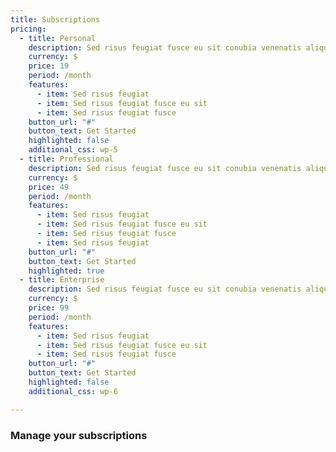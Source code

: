 ```yaml
---
title: Subscriptions
pricing:
  - title: Personal
    description: Sed risus feugiat fusce eu sit conubia venenatis aliquet nisl cras.
    currency: $
    price: 19
    period: /month
    features:
      - item: Sed risus feugiat
      - item: Sed risus feugiat fusce eu sit
      - item: Sed risus feugiat fusce
    button_url: "#"
    button_text: Get Started
    highlighted: false
    additional_css: wp-5
  - title: Professional
    description: Sed risus feugiat fusce eu sit conubia venenatis aliquet nisl cras.
    currency: $
    price: 49
    period: /month
    features:
      - item: Sed risus feugiat
      - item: Sed risus feugiat fusce eu sit
      - item: Sed risus feugiat fusce
      - item: Sed risus feugiat
    button_url: "#"
    button_text: Get Started
    highlighted: true  
  - title: Enterprise
    description: Sed risus feugiat fusce eu sit conubia venenatis aliquet nisl cras.
    currency: $
    price: 99
    period: /month
    features:
      - item: Sed risus feugiat
      - item: Sed risus feugiat fusce eu sit
      - item: Sed risus feugiat fusce
    button_url: "#"
    button_text: Get Started
    highlighted: false
    additional_css: wp-6

---
```

### Manage your subscriptions

